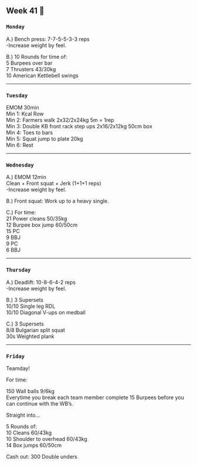 ## Week 41  :dolphin:

### `Monday`     
A.) Bench press: 7-7-5-5-3-3 reps  
-Increase weight by feel.  

B.) 10 Rounds for time of:  
5 Burpees over bar  
7 Thrusters 43/30kg  
10 American Kettlebell swings  


---
### `Tuesday`
EMOM 30min  
Min 1: Kcal Row  
Min 2: Farmers walk 2x32/2x24kg 5m = 1rep  
Min 3: Double KB front rack step ups 2x16/2x12kg 50cm box   
Min 4: Toes to bars  
Min 5: Squat jump to plate 20kg  
Min 6: Rest  
 

----
### `Wednesday`
A.) EMOM 12min  
Clean + Front squat + Jerk (1+1+1 reps)  
-Increase weight by feel.  

B.) Front squat: Work up to a heavy single.  

C.) For time:   
21 Power cleans 50/35kg   
12 Burpee box jump 60/50cm   
15 PC  
9 BBJ  
9 PC  
6 BBJ   
 

----
### `Thursday`  
A.) Deadlift: 10-8-6-4-2 reps  
-Increase weight by feel.  

B.) 3 Supersets  
10/10 Single leg RDL  
10/10 Diagonal V-ups on medball  

C.) 3 Supersets  
8/8 Bulgarian split squat  
30s Weighted plank  


---
### `Friday` 
Teamday!  

For time:  

150 Wall balls 9/6kg  
Everytime you break each team member complete 15 Burpees before you can continue with the WB’s.   

Straight into…  

5 Rounds of:   
10 Cleans 60/43kg  
10 Shoulder to overhead 60/43kg   
14 Box jumps 60/50cm   

Cash out: 300 Double unders   

